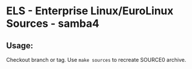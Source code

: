 # ELS - Enterprise Linux/EuroLinux Sources - samba4
 
## Usage:
  Checkout branch or tag. Use `make sources` to recreate  SOURCE0 archive.
